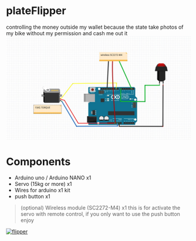 # plateFlipper

controlling the money outside my wallet because the state take photos of my bike without my permission and cash me out it
[![diagram](https://github.com/maagmirror/plateFlipper/blob/main/diagram.jpg?raw=true)](https://github.com/maagmirror/plateFlipper/blob/main/diagram.jpg?raw=true)

# Components

* Arduino uno / Arduino NANO             x1
* Servo (15kg or more)                   x1
* Wires for arduino                      x1 kit
* push button                            x1

> (optional) Wireless module (SC2272-M4) x1
> this is for activate the servo with remote
> control, if you only want to use the push button
> enjoy


[![flipper](https://github.com/maagmirror/plateFlipper/blob/main/flipper.gif?raw=true)](https://github.com/maagmirror/plateFlipper/blob/main/flipper.gif?raw=true)
